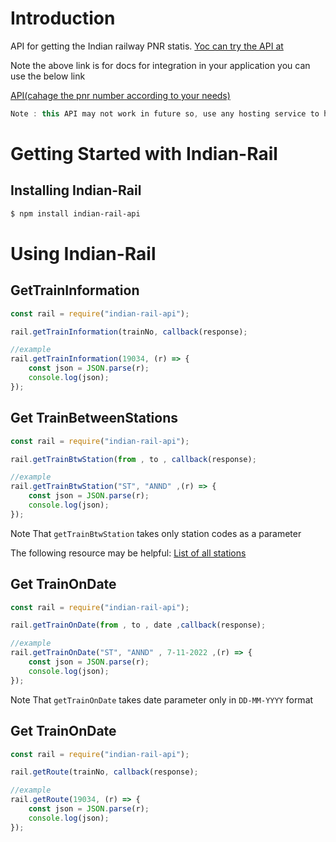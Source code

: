 # Introduction
API for getting the Indian railway PNR statis.
[Yoc can try the API at ](https://pnr-status-for-railways-api.onrender.com/docs)

Note the above link is for docs for integration in your application you can use the below link

[API(cahage the pnr number according to your needs)](https://pnr-status-for-railways-api.onrender.com/status?pnr=1234567890)
```java
Note : this API may not work in future so, use any hosting service to host the code inside the Scripts folder.
```
# Getting Started with Indian-Rail

## Installing Indian-Rail

```bash
$ npm install indian-rail-api
```

# Using Indian-Rail

## GetTrainInformation

```javascript
const rail = require("indian-rail-api");

rail.getTrainInformation(trainNo, callback(response);

//example
rail.getTrainInformation(19034, (r) => {
    const json = JSON.parse(r);
    console.log(json);
});
```

## Get TrainBetweenStations

```javascript
const rail = require("indian-rail-api");

rail.getTrainBtwStation(from , to , callback(response);

//example
rail.getTrainBtwStation("ST", "ANND" ,(r) => {
    const json = JSON.parse(r);
    console.log(json);
});
```

Note That `getTrainBtwStation` takes only station codes as a parameter

The following resource may be helpful:
[List of all stations](https://gist.github.com/shubhamjain/35ed77154f577295707a)

## Get TrainOnDate

```javascript
const rail = require("indian-rail-api");

rail.getTrainOnDate(from , to , date ,callback(response);

//example
rail.getTrainOnDate("ST", "ANND" , 7-11-2022 ,(r) => {
    const json = JSON.parse(r);
    console.log(json);
});
```

Note That `getTrainOnDate` takes date parameter only in `DD-MM-YYYY` format

## Get TrainOnDate

```javascript
const rail = require("indian-rail-api");

rail.getRoute(trainNo, callback(response);

//example
rail.getRoute(19034, (r) => {
    const json = JSON.parse(r);
    console.log(json);
});
```
